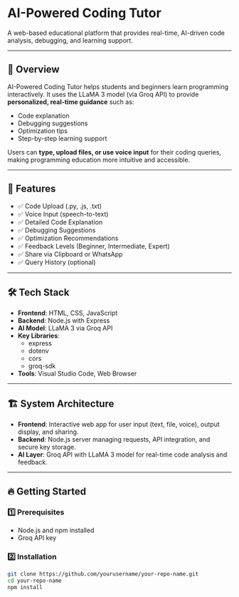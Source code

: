 # AI-Powered Coding Tutor

A web-based educational platform that provides real-time, AI-driven code analysis, debugging, and learning support.

---

## 📜 Overview

AI-Powered Coding Tutor helps students and beginners learn programming interactively. It uses the LLaMA 3 model (via Groq API) to provide **personalized, real-time guidance** such as:

- Code explanation
- Debugging suggestions
- Optimization tips
- Step-by-step learning support

Users can **type, upload files, or use voice input** for their coding queries, making programming education more intuitive and accessible.

---

## 🌟 Features

- ✅ Code Upload (.py, .js, .txt)
- ✅ Voice Input (speech-to-text)
- ✅ Detailed Code Explanation
- ✅ Debugging Suggestions
- ✅ Optimization Recommendations
- ✅ Feedback Levels (Beginner, Intermediate, Expert)
- ✅ Share via Clipboard or WhatsApp
- ✅ Query History (optional)

---

## 🛠️ Tech Stack

- **Frontend**: HTML, CSS, JavaScript
- **Backend**: Node.js with Express
- **AI Model**: LLaMA 3 via Groq API
- **Key Libraries**:
  - express
  - dotenv
  - cors
  - groq-sdk
- **Tools**: Visual Studio Code, Web Browser

---

## 🏗️ System Architecture

- **Frontend**: Interactive web app for user input (text, file, voice), output display, and sharing.
- **Backend**: Node.js server managing requests, API integration, and secure key storage.
- **AI Layer**: Groq API with LLaMA 3 model for real-time code analysis and feedback.

---

## 🔥 Getting Started

### 1️⃣ Prerequisites

- Node.js and npm installed
- Groq API key

### 2️⃣ Installation

```bash
git clone https://github.com/yourusername/your-repo-name.git
cd your-repo-name
npm install
